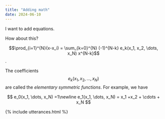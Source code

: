 ```yaml
---
title: "Adding math"
date: 2024-06-10
---
```


I want to add equations. 

How about this?

$$\prod_{i=1}^{N}(x-x_i) = \sum_{k=0}^{N} (-1)^{N-k} e_k(x_1, x_2, \dots, x_N) x^{N-k}$$. 

The coefficients $$e_k(x_1, x_2, \dots, x_N)$$ are called the *elementary symmetric functions*. For example, we have

$$
e_0(x_1, \dots, x_N) =1\newline
e_1(x_1, \dots, x_N) = x_1 +x_2 + \cdots + x_N
$$

{% include utterances.html %}
